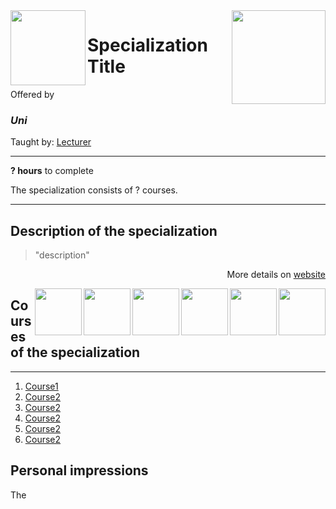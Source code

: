 <a href="spec_homepage">
<img src="/img/spec_logo" width="150" align="right">
</a>

<img src="uni_logo" width="120" height="120" align="left">

# Specialization Title

Offered by 
### *Uni*

Taught by: [Lecturer](lecturer_link)

---

**? hours** to complete

The specialization consists of ? courses. 

---

## Description of the specialization

>"description"

<p align="right">More details on <a href="spec_homepage">website</a></p>

<img src="/img/course6_logo" width="75" align="right"> 
<img src="/img/course5_logo" width="75" align="right"> 
<img src="/img/course4_logo" width="75" align="right"> 
<img src="/img/course3_logo" width="75" align="right"> 
<img src="/img/course2_logo" width="75" align="right"> 
<img src="/img/course1_logo" width="75" align="right"> 

## Courses of the specialization

---

1. [Course1](./course1_folder)
2. [Course2](./course2_folder)
3. [Course2](./course3_folder)
4. [Course2](./course4_folder)
5. [Course2](./course5_folder)
6. [Course2](./course6_folder)

## Personal impressions

The 
